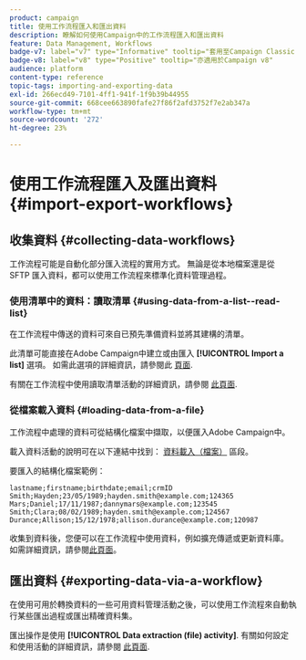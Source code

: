 ```yaml
---
product: campaign
title: 使用工作流程匯入和匯出資料
description: 瞭解如何使用Campaign中的工作流程匯入和匯出資料
feature: Data Management, Workflows
badge-v7: label="v7" type="Informative" tooltip="套用至Campaign Classic v7"
badge-v8: label="v8" type="Positive" tooltip="亦適用於Campaign v8"
audience: platform
content-type: reference
topic-tags: importing-and-exporting-data
exl-id: 266ecd49-7101-4ff1-941f-1f9b39b44955
source-git-commit: 668cee663890fafe27f86f2afd3752f7e2ab347a
workflow-type: tm+mt
source-wordcount: '272'
ht-degree: 23%

---
```


# 使用工作流程匯入及匯出資料 {#import-export-workflows}



## 收集資料 {#collecting-data-workflows}

工作流程可能是自動化部分匯入流程的實用方式。 無論是從本地檔案還是從 SFTP 匯入資料，都可以使用工作流程來標準化資料管理過程。

### 使用清單中的資料：讀取清單 {#using-data-from-a-list--read-list}

在工作流程中傳送的資料可來自已預先準備資料並將其建構的清單。

此清單可能直接在Adobe Campaign中建立或由匯入 **[!UICONTROL Import a list]** 選項。 如需此選項的詳細資訊，請參閱此 [頁面](../../platform/using/about-generic-imports-exports.md).

有關在工作流程中使用讀取清單活動的詳細資訊，請參閱 [此頁面](../../workflow/using/read-list.md).

### 從檔案載入資料 {#loading-data-from-a-file}

工作流程中處理的資料可從結構化檔案中擷取，以便匯入Adobe Campaign中。

載入資料活動的說明可在以下連結中找到： [資料載入（檔案）](../../workflow/using/data-loading-file.md) 區段。

要匯入的結構化檔案範例：

```
lastname;firstname;birthdate;email;crmID
Smith;Hayden;23/05/1989;hayden.smith@example.com;124365
Mars;Daniel;17/11/1987;dannymars@example.com;123545
Smith;Clara;08/02/1989;hayden.smith@example.com;124567
Durance;Allison;15/12/1978;allison.durance@example.com;120987
```

收集到資料後，您便可以在工作流程中使用資料，例如擴充傳遞或更新資料庫。 如需詳細資訊，請參閱[此頁面](../../workflow/using/how-to-use-workflow-data.md)。

## 匯出資料 {#exporting-data-via-a-workflow}

在使用可用於轉換資料的一些可用資料管理活動之後，可以使用工作流程來自動執行某些匯出過程或匯出精確資料集。

匯出操作是使用 **[!UICONTROL Data extraction (file) activity]**. 有關如何設定和使用活動的詳細資訊，請參閱 [此頁面](../../workflow/using/extraction-file.md).
